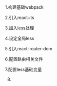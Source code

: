 1.构建基础webpack

2.引入react+ts

3.加入less处理

4.设定全局less

5.引入react-router-dom

6.配置路由相关文件

7.配置less基础变量

8.
